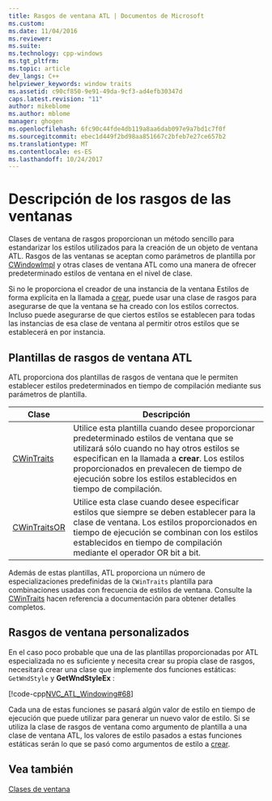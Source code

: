 ```yaml
---
title: Rasgos de ventana ATL | Documentos de Microsoft
ms.custom: 
ms.date: 11/04/2016
ms.reviewer: 
ms.suite: 
ms.technology: cpp-windows
ms.tgt_pltfrm: 
ms.topic: article
dev_langs: C++
helpviewer_keywords: window traits
ms.assetid: c90cf850-9e91-49da-9cf3-ad4efb30347d
caps.latest.revision: "11"
author: mikeblome
ms.author: mblome
manager: ghogen
ms.openlocfilehash: 6fc90c44fde4db119a8aa6dab097e9a7bd1c7f0f
ms.sourcegitcommit: ebec1d449f2bd98aa851667c2bfeb7e27ce657b2
ms.translationtype: MT
ms.contentlocale: es-ES
ms.lasthandoff: 10/24/2017
---
```

# <a name="understanding-window-traits"></a>Descripción de los rasgos de las ventanas
Clases de ventana de rasgos proporcionan un método sencillo para estandarizar los estilos utilizados para la creación de un objeto de ventana ATL. Rasgos de las ventanas se aceptan como parámetros de plantilla por [CWindowImpl](../atl/reference/cwindowimpl-class.md) y otras clases de ventana ATL como una manera de ofrecer predeterminado estilos de ventana en el nivel de clase.  
  
 Si no le proporciona el creador de una instancia de la ventana Estilos de forma explícita en la llamada a [crear](../atl/reference/cwindowimpl-class.md#create), puede usar una clase de rasgos para asegurarse de que la ventana se ha creado con los estilos correctos. Incluso puede asegurarse de que ciertos estilos se establecen para todas las instancias de esa clase de ventana al permitir otros estilos que se establecerá en por instancia.  
  
## <a name="atl-window-traits-templates"></a>Plantillas de rasgos de ventana ATL  
 ATL proporciona dos plantillas de rasgos de ventana que le permiten establecer estilos predeterminados en tiempo de compilación mediante sus parámetros de plantilla.  
  
|Clase|Descripción|  
|-----------|-----------------|  
|[CWinTraits](../atl/reference/cwintraits-class.md)|Utilice esta plantilla cuando desee proporcionar predeterminado estilos de ventana que se utilizará sólo cuando no hay otros estilos se especifican en la llamada a **crear**. Los estilos proporcionados en prevalecen de tiempo de ejecución sobre los estilos establecidos en tiempo de compilación.|  
|[CWinTraitsOR](../atl/reference/cwintraitsor-class.md)|Utilice esta clase cuando desee especificar estilos que siempre se deben establecer para la clase de ventana. Los estilos proporcionados en tiempo de ejecución se combinan con los estilos establecidos en tiempo de compilación mediante el operador OR bit a bit.|  
  
 Además de estas plantillas, ATL proporciona un número de especializaciones predefinidas de la `CWinTraits` plantilla para combinaciones usadas con frecuencia de estilos de ventana. Consulte la [CWinTraits](../atl/reference/cwintraits-class.md) hacen referencia a documentación para obtener detalles completos.  
  
## <a name="custom-window-traits"></a>Rasgos de ventana personalizados  
 En el caso poco probable que una de las plantillas proporcionadas por ATL especializada no es suficiente y necesita crear su propia clase de rasgos, necesitará crear una clase que implemente dos funciones estáticas: `GetWndStyle` y **GetWndStyleEx** :  
  
 [!code-cpp[NVC_ATL_Windowing#68](../atl/codesnippet/cpp/understanding-window-traits_1.h)]  
  
 Cada una de estas funciones se pasará algún valor de estilo en tiempo de ejecución que puede utilizar para generar un nuevo valor de estilo. Si se utiliza la clase de rasgos de ventana como argumento de plantilla a una clase de ventana ATL, los valores de estilo pasados a estas funciones estáticas serán lo que se pasó como argumentos de estilo a [crear](../atl/reference/cwindowimpl-class.md#create).  
  
## <a name="see-also"></a>Vea también  
 [Clases de ventana](../atl/atl-window-classes.md)


